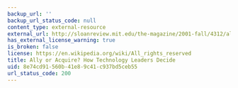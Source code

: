 ```yaml
---
backup_url: ''
backup_url_status_code: null
content_type: external-resource
external_url: http://sloanreview.mit.edu/the-magazine/2001-fall/4312/ally-or-acquire-how-technology-leaders-decide/
has_external_license_warning: true
is_broken: false
license: https://en.wikipedia.org/wiki/All_rights_reserved
title: Ally or Acquire? How Technology Leaders Decide
uid: 8e74cd91-560b-41e8-9c41-c937bd5ceb55
url_status_code: 200
---
```


